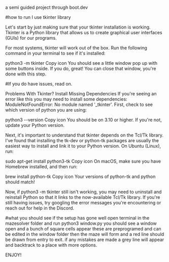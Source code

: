a semi guided project through boot.dev

#how to run
I use tkinter library

Let's start by just making sure that your tkinter installation is working. Tkinter is a Python library that allows us to create graphical user interfaces (GUIs) for our programs.

For most systems, tkinter will work out of the box. Run the following command in your terminal to see if it's installed:

python3 -m tkinter
Copy icon
You should see a little window pop up with some buttons inside. If you do, great! You can close that window, you're done with this step.

#If you do have issues, read on.

Problems With Tkinter? Install Missing Dependencies
If you're seeing an error like this you may need to install some dependencies: ModuleNotFoundError: No module named '_tkinter'. First, check to see which version of python you are using:

python3 --version
Copy icon
You should be on 3.10 or higher. If you're not, update your Python version.

Next, it's important to understand that tkinter depends on the Tcl/Tk library. I've found that installing the tk-dev or python-tk packages are usually the easiest way to install and link it to your Python version. On Ubuntu (Linux), run:

sudo apt-get install python3-tk
Copy icon
On macOS, make sure you have Homebrew installed, and then run:

brew install python-tk
Copy icon
Your versions of python-tk and python should match!

Now, if python3 -m tkinter still isn't working, you may need to uninstall and reinstall Python so that it links to the now-available Tcl/Tk library. If you're still having issues, try googling the error messages you're encountering or reach out for help in the Discord.



#what you should see
  if the setup has gone well
  open terminal in the mazesolver folder and run
  python3 window.py
  you should see a window open and a bunch of square cells appear these are preprogramed and can be edited in the window folder
  then the maze will form and a red line should be drawn from entry to exit. if any mistakes are made a grey line will appear and backtrack to a place with more options.

ENJOY!
